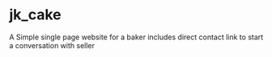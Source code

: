 # jk_cake
A Simple single page website for a baker 
includes direct contact link to start a conversation with seller
